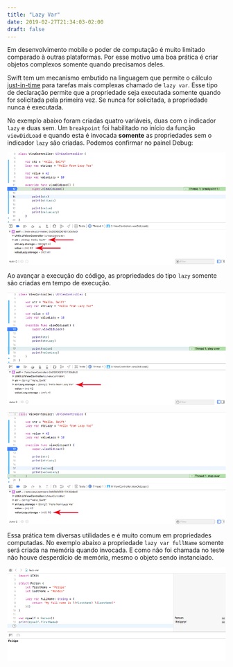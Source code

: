 ```yaml
---
title: "Lazy Var"
date: 2019-02-27T21:34:03-02:00
draft: false
---
```


Em desenvolvimento mobile o poder de computação é muito limitado comparado à outras plataformas. Por esse motivo uma boa prática é criar objetos complexos somente quando precisamos deles.

Swift tem um mecanismo embutido na linguagem que permite o cálculo [just-in-time](https://en.wikipedia.org/wiki/Just-in-time_compilation) para tarefas mais complexas chamado de `lazy var`. Esse tipo de declaração permite que a propriedade seja executada somente quando for solicitada pela primeira vez. Se nunca for solicitada, a propriedade nunca é executada.

No exemplo abaixo foram criadas quatro variáveis, duas com o indicador `lazy` e duas sem. Um `breakpoint` foi habilitado no início da função `viewDidLoad` e quando esta é invocada **somente** as propriedades sem o indicador `lazy` são criadas. Podemos confirmar no painel Debug:

![Var criada](../assets/lazy-var/var-criada.png)

Ao avançar a execução do código, as propriedades do tipo `lazy` somente são criadas em tempo de execução.

![Lazy var criada 1](../assets/lazy-var/lazy-var-criada-1.png)

![Lazy var criada 2](../assets/lazy-var/lazy-var-criada-2.png)

Essa prática tem diversas utilidades e é muito comum em propriedades computadas. No exemplo abaixo a propriedade `lazy var fullName` somente será criada na memória quando invocada. E como não foi chamada no teste não houve desperdício de memória, mesmo o objeto sendo instanciado.

![Lazy var não invocada](../assets/lazy-var/lazy-var-nao-invocada.png)
